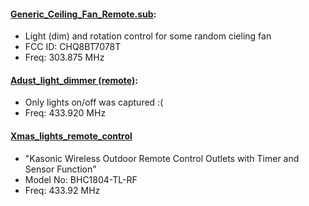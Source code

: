 #### [Generic_Ceiling_Fan_Remote.sub](https://github.com/RooneyMcNibNug/Flipper-nil/blob/main/SubGhz/Generic_Ceiling_Fan_Remote.sub):
- Light (dim) and rotation control for some random cieling fan
- FCC ID: CHQ8BT7078T
- Freq: 303.875 MHz

#### [Adust_light_dimmer (remote)](https://github.com/RooneyMcNibNug/Flipper-nil/tree/main/SubGhz/Adust_light_dimmer):
- Only lights on/off was captured :(
- Freq: 433.920 MHz

#### [Xmas_lights_remote_control](https://github.com/RooneyMcNibNug/Flipper-nil/tree/main/SubGhz/Xmas_lights_remote_control)
- "Kasonic Wireless Outdoor Remote Control Outlets with Timer and Sensor Function"
- Model No: BHC1804-TL-RF
- Freq: 433.92 MHz

